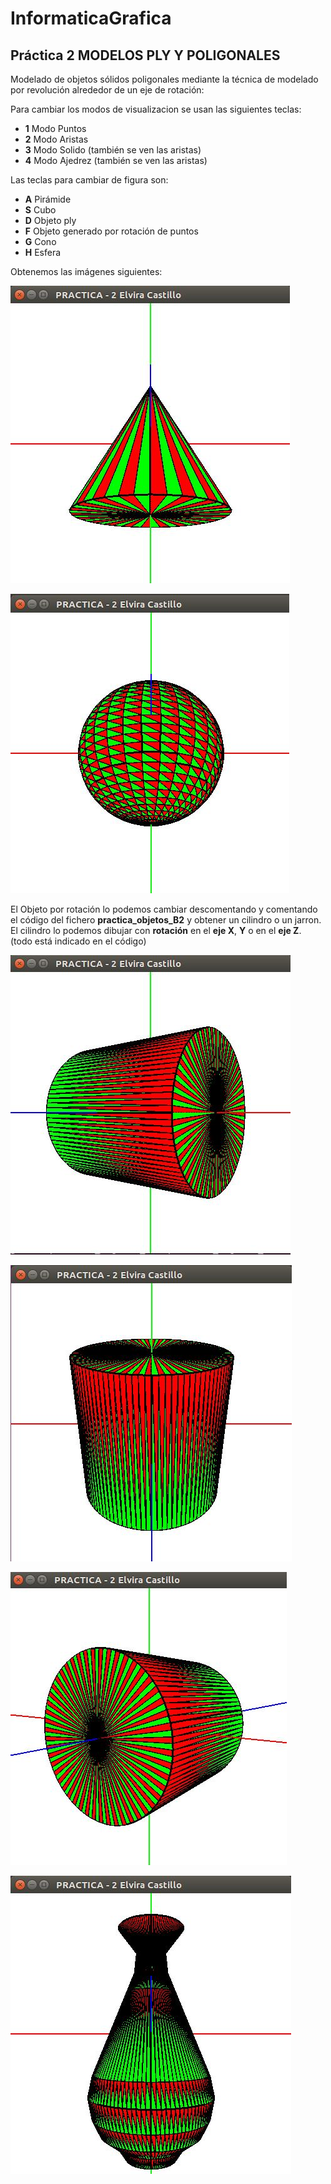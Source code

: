 # InformaticaGrafica

## Práctica 2 MODELOS PLY Y POLIGONALES

Modelado de objetos sólidos poligonales mediante la técnica de modelado por revolución alrededor de un eje de rotación:

Para cambiar los modos de visualizacion se usan las siguientes teclas:
 
- **1** Modo Puntos
- **2** Modo Aristas
- **3** Modo Solido (también se ven las aristas)
- **4** Modo Ajedrez (también se ven las aristas)

Las teclas para cambiar de figura son:

- **A** Pirámide
- **S** Cubo
- **D** Objeto ply
- **F** Objeto generado por rotación de puntos
- **G** Cono
- **H** Esfera

Obtenemos las imágenes siguientes:

![Imagen](https://github.com/layoel/InformaticaGrafica/blob/master/imagenes/p2cono.JPG)

![Imagen](https://github.com/layoel/InformaticaGrafica/blob/master/imagenes/p2esfera.JPG)

El Objeto por rotación lo podemos cambiar descomentando y comentando el código del fichero **practica_objetos_B2** y obtener un cilindro o un jarron. El cilindro lo podemos dibujar con **rotación** en el **eje X**, **Y** o en el **eje Z**. (todo está indicado en el código)

![Imagen](https://github.com/layoel/InformaticaGrafica/blob/master/imagenes/p2cX.JPG)

![Imagen](https://github.com/layoel/InformaticaGrafica/blob/master/imagenes/p2cY.JPG)

![Imagen](https://github.com/layoel/InformaticaGrafica/blob/master/imagenes/p2cZ.JPG)

![Imagen](https://github.com/layoel/InformaticaGrafica/blob/master/imagenes/p2J.JPG)
